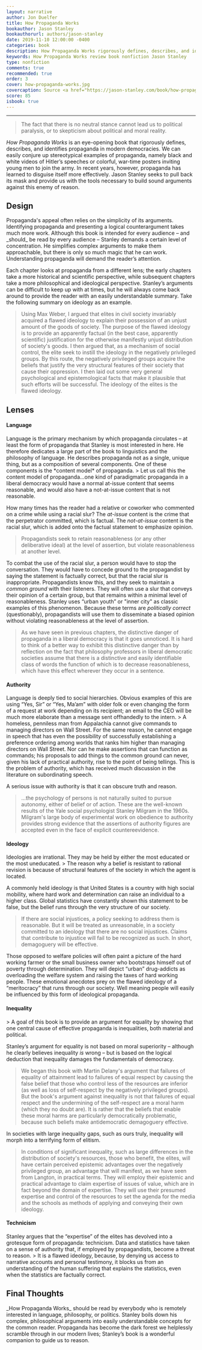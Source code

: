 ```yaml
---
layout: narrative
author: Jon Duelfer
title: How Propaganda Works
bookauthor: Jason Stanley
bookauthorurl: authors/jason-stanley
date: 2019-11-10 12:00:00 -0400
categories: book
description: How Propaganda Works rigorously defines, describes, and identifies propaganda in modern democracies. In today's world, propaganda has learned to wear a number of masks. Jason Stanley provides us with the tools necessary to build sound arguments against this enemy of reason.
keywords: How Propaganda Works review book nonfiction Jason Stanley
type: nonfiction
comments: true
recommended: true
order: 3
cover: how-propaganda-works.jpg
covercaption: Source <a href="https://jason-stanley.com/book/how-propaganda-works/">https://jason-stanley.com/book/how-propaganda-works/</a>
score: 85
isbook: true
---
```

<hr/>

> The fact that there is no neutral stance cannot lead us to political paralysis, or to skepticism about political and moral reality.

_How Propaganda Works_ is an eye-opening book that rigorously defines, describes, and identifies propaganda in modern democracies. We can easily conjure up stereotypical examples of propaganda, namely black and white videos of Hitler’s speeches or colorful, war-time posters inviting young men to join the army. In recent years, however, propaganda has learned to disguise itself more effectively. Jason Stanley seeks to pull back its mask and provide us with the tools necessary to build sound arguments against this enemy of reason.

<h2><strong>Design</strong></h2>
Propaganda's appeal often relies on the simplicity of its arguments. Identifying propaganda and presenting a logical counterargument takes much more work. Although this book is intended for every audience – and _should_ be read by every audience – Stanley demands a certain level of concentration. He simplifies complex arguments to make them approachable, but there is only so much magic that he can work. Understanding propaganda will demand the reader’s attention.

Each chapter looks at propaganda from a different lens; the early chapters take a more historical and scientific perspective, while subsequent chapters take a more philosophical and ideological perspective. Stanley’s arguments can be difficult to keep up with at times, but he will always come back around to provide the reader with an easily understandable summary. Take the following summary on ideology as an example.
> Using Max Weber, I argued that elites in civil society invariably acquired a flawed ideology to explain their possession of an unjust amount of the goods of society. The purpose of the flawed ideology is to provide an apparently factual (in the best case, apparently scientific) justification for the otherwise manifestly unjust distribution of society's goods. I then argued that, as a mechanism of social control, the elite seek to instill the ideology in the negatively privileged groups. By this route, the negatively privileged groups acquire the beliefs that justify the very structural features of their society that cause their oppression. I then laid out some very general psychological and epistemological facts that make it plausible that such efforts will be successful. The ideology of the elites is the flawed ideology.

<h2><strong>Lenses</strong></h2>
<h4><strong>Language</strong></h4>
Language is the primary mechanism by which propaganda circulates – at least the form of propaganda that Stanley is most interested in here. He therefore dedicates a large part of the book to linguistics and the philosophy of language. He describes propaganda not as a single, unique thing, but as a composition of several components. One of these components is the *content model* of propaganda.
> Let us call this the content model of propaganda...one kind of paradigmatic propaganda in a liberal democracy would have a normal at-issue content that seems reasonable, and would also have a not-at-issue content that is not reasonable.

How many times has the reader had a relative or coworker who commented on a crime while using a racial slur? The _at-issue_ content is the crime that the perpetrator committed, which is factual. The _not-at-issue_ content is the racial slur, which is added onto the factual statement to emphasize opinion.
> Propagandists seek to retain reasonableness (or any other deliberative ideal) at the level of assertion, but violate reasonableness at another level.

To combat the use of the racial slur, a person would have to stop the conversation. They would have to concede ground to the propagandist by saying the statement is factually correct, but that the racial slur is inappropriate. Propagandists know this, and they seek to maintain a *common ground* with their listeners. They will often use a slur that conveys their opinion of a certain group, but that remains within a minimal level of reasonableness. Stanley uses “urban youth” or "inner city" as classic examples of this phenomenon. Because these terms are _politically correct_ (questionably), propagandists will use them to disseminate a biased opinion without violating reasonableness at the level of assertion.
> As we have seen in previous chapters, the distinctive danger of propaganda in a liberal democracy is that it goes unnoticed. It is hard to think of a better way to exhibit this distinctive danger than by reflection on the fact that philosophy professors in liberal democratic societies assume that there is a distinctive and easily identifiable class of words the function of which is to decrease reasonableness, which have this effect wherever they occur in a sentence.

<h4><strong>Authority</strong></h4>
Language is deeply tied to social hierarchies. Obvious examples of this are using “Yes, Sir” or “Yes, Ma’am” with older folk or even changing the form of a request at work depending on its recipient; an email to the CEO will be much more elaborate than a message sent offhandedly to the intern. 
> A homeless, penniless man from Appalachia cannot give commands to managing directors on Wall Street. For the same reason, he cannot engage in speech that has even the possibility of successfully establishing a preference ordering among worlds that ranks him higher than managing directors on Wall Street. Nor can he make assertions that can function as commands; his proposals to add things to the common ground can never, given his lack of practical authority, rise to the point of being tellings. This is the problem of authority, which has received much discussion in the literature on subordinating speech.

A serious issue with authority is that it can obscure truth and reason.
> ...the psychology of persons is not naturally suited to pursue autonomy, either of belief or of action. These are the well-known results of the Yale social psychologist Stanley Milgram in the 1960s. Milgram's large body of experimental work on obedience to authority provides strong evidence that the assertions of authority figures are accepted even in the face of explicit countereevidence.

<h4><strong>Ideology</strong></h4>
Ideologies are irrational. They may be held by either the most educated or the most uneducated.
> The reason why a belief is resistant to rational revision is because of structural features of the society in which the agent is located.

A commonly held ideology is that United States is a country with high social mobility, where hard work and determination can raise an individual to a higher class. Global statistics have constantly shown this statement to be false, but the belief runs through the very structure of our society.
> If there are social injustices, a policy seeking to address them is reasonable. But it will be treated as unreasonable, in a society committed to an ideology that there are no social injustices. Claims that contribute to injustice will fail to be recognized as such. In short, demagoguery will be effective.

Those opposed to welfare policies will often paint a picture of the hard working farmer or the small business owner who bootstraps himself out of poverty through determination. They will depict “urban” drug-addicts as overloading the welfare system and raising the taxes of hard working people. These emotional anecdotes prey on the flawed ideology of a “meritocracy” that runs through our society. Well meaning people will easily be influenced by this form of ideological propaganda.

<h4><strong>Inequality</strong></h4>
> A goal of this book is to provide an argument for equality by showing that one central cause of effective propaganda is inequalities, both material and political.

Stanley’s argument for equality is not based on moral superiority – although he clearly believes inequality _is_ wrong – but is based on the logical deduction that inequality damages the fundamentals of democracy.
> We began this book with Martin Delany's argument that failures of equality of attainment lead to failures of equal respect by causing the false belief that those who control less of the resources are inferior (as well as loss of self-respect by the negatively privileged groups). But the book's argument against inequality is not that failures of equal respect and the undermining of the self-respect are a moral harm (which they no doubt are). It is rather that the beliefs that enable these moral harms are particularly democratically problematic, because such beliefs make antidemocratic demagoguery effective.

In societies with large inequality gaps, such as ours truly, inequality will morph into a terrifying form of elitism.
> In conditions of significant inequality, such as large differences in the distribution of society's resources, those who benefit, the elites, will have certain perceived epistemic advantages over the negatively privileged group, an advantage that will manifest, as we have seen from Langton, in practical terms. They will employ their epistemic and practical advantage to claim expertise of issues of value, which are in fact beyond the domain of expertise. They will use their presumed expertise and control of the resources to set the agenda for the media and the schools as methods of applying and conveying their own ideology.

<h4><strong>Technicism</strong></h4>
Stanley argues that the “expertise” of the elites has devolved into a grotesque form of propaganda: technicism. Data and statistics have taken on a sense of authority that, if employed by propagandists, become a threat to reason.
> It is a flawed ideology, because, by denying us access to narrative accounts and personal testimony, it blocks us from an understanding of the human suffering that explains the statistics, even when the statistics are factually correct.

<h2><strong>Final Thoughts</strong></h2>
_How Propaganda Works_ should be read by everybody who is remotely interested in language, philosophy, or politics. Stanley boils down his complex, philosophical arguments into easily understandable concepts for the common reader. Propaganda has become the dark forest we helplessly scramble through in our modern lives; Stanley’s book is a wonderful companion to guide us to reason.